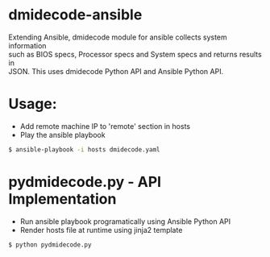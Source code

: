 # dmidecode-ansible
Extending Ansible, dmidecode module for ansible collects system information
<br/>
such as BIOS specs, Processor specs and System specs and returns results in
<br/>
JSON. This uses dmidecode Python API and Ansible Python API. <br/>

# Usage:

- Add remote machine IP to 'remote' section in hosts
- Play the ansible playbook

```sh
$ ansible-playbook -i hosts dmidecode.yaml
```

# pydmidecode.py - API Implementation

- Run ansible playbook programatically using Ansible Python API
- Render hosts file at runtime using jinja2 template

```sh
$ python pydmidecode.py
```
